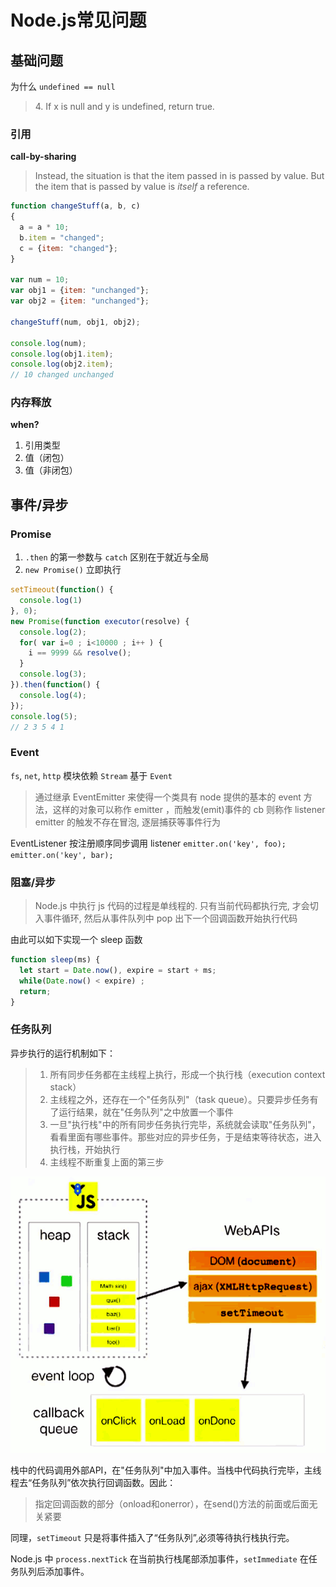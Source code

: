 # Node.js常见问题

## 基础问题

为什么 `undefined == null`

> 4\. If x is null and y is undefined, return true.

### 引用

**call-by-sharing**

> Instead, the situation is that the item passed in is passed by value. But the item that is passed by value is _itself_ a reference.

```javascript
function changeStuff(a, b, c)
{
  a = a * 10;
  b.item = "changed";
  c = {item: "changed"};
}

var num = 10;
var obj1 = {item: "unchanged"};
var obj2 = {item: "unchanged"};

changeStuff(num, obj1, obj2);

console.log(num);
console.log(obj1.item);    
console.log(obj2.item);
// 10 changed unchanged
```

### 内存释放

**when?**

1. 引用类型
1. 值（闭包）
1. 值（非闭包）

## 事件/异步

### Promise

1. `.then` 的第一参数与 `catch` 区别在于就近与全局
1. `new Promise()` 立即执行

```javascript
setTimeout(function() {
  console.log(1)
}, 0);
new Promise(function executor(resolve) {
  console.log(2);
  for( var i=0 ; i<10000 ; i++ ) {
    i == 9999 && resolve();
  }
  console.log(3);
}).then(function() {
  console.log(4);
});
console.log(5);
// 2 3 5 4 1
```

### Event

`fs`, `net`, `http` 模块依赖 `Stream` 基于 `Event`

> 通过继承 EventEmitter 来使得一个类具有 node 提供的基本的 event 方法，这样的对象可以称作 emitter ，而触发(emit)事件的 cb 则称作 listener  
emitter 的触发不存在冒泡, 逐层捕获等事件行为

EventListener 按注册顺序同步调用 listener `emitter.on('key', foo); emitter.on('key', bar);`

### 阻塞/异步

> Node.js 中执行 js 代码的过程是单线程的. 只有当前代码都执行完, 才会切入事件循环, 然后从事件队列中 pop 出下一个回调函数开始执行代码

由此可以如下实现一个 sleep 函数

```javascript
function sleep(ms) {
  let start = Date.now(), expire = start + ms;
  while(Date.now() < expire) ;
  return;
}
```

### 任务队列

异步执行的运行机制如下：

> 1. 所有同步任务都在主线程上执行，形成一个执行栈（execution context stack）
> 1. 主线程之外，还存在一个"任务队列"（task queue）。只要异步任务有了运行结果，就在"任务队列"之中放置一个事件
> 1. 一旦"执行栈"中的所有同步任务执行完毕，系统就会读取"任务队列"，看看里面有哪些事件。那些对应的异步任务，于是结束等待状态，进入执行栈，开始执行
> 1. 主线程不断重复上面的第三步

![Event Loop](pic/event_loop.png)

栈中的代码调用外部API，在"任务队列"中加入事件。当栈中代码执行完毕，主线程去“任务队列”依次执行回调函数。因此：

> 指定回调函数的部分（onload和onerror），在send()方法的前面或后面无关紧要

同理，`setTimeout` 只是将事件插入了“任务队列”,必须等待执行栈执行完。

Node.js 中 `process.nextTick` 在当前执行栈尾部添加事件，`setImmediate` 在任务队列后添加事件。